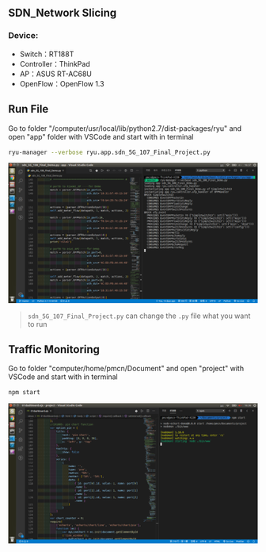## SDN_Network Slicing

### Device:
* Switch：RT188T
* Controller：ThinkPad
* AP：ASUS RT-AC68U
* OpenFlow：OpenFlow 1.3

## Run File

Go to folder "/computer/usr/local/lib/python2.7/dist-packages/ryu" and open "app" folder with VSCode and start with in terminal
```bash
ryu-manager --verbose ryu.app.sdn_5G_107_Final_Project.py
```
![ryu-manager](readme_photo/ryu-manager.png)

>`sdn_5G_107_Final_Project.py` can change the `.py` file what you want to run

## Traffic Monitoring

Go to folder "computer/home/pmcn/Document" and open "project" with VSCode and start with in terminal
```bash
npm start
```
![npm-start](readme_photo/npm-start.png)
